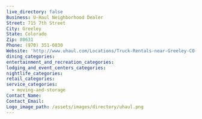 ```yaml
---
live_directory: false
Business: U-Haul Neighborhood Dealer
Street: 715 7th Street
City: Greeley
State: Colorado
Zip: 80631
Phone: (970) 351-6030
Website: 'http://www.uhaul.com/Locations/Truck-Rentals-near-Greeley-CO-80631/019311/'
dining_categories:
entertainment_and_recreation_categories:
lodging_and_event_centers_categories:
nightlife_categories:
retail_categories:
service_categories:
  - moving-and-storage
Contact_Name:
Contact_Email:
Logo_image_path: /assets/images/directory/uhaul.png
---
```



